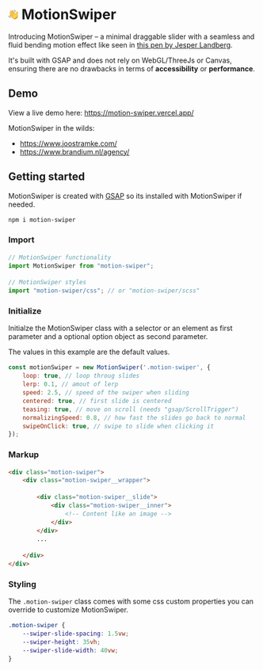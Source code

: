 # <img src="static/favicon.png" height="20" /> MotionSwiper

Introducing MotionSwiper – a minimal draggable slider with a seamless and fluid bending motion effect like seen in [this pen by Jesper Landberg](https://codepen.io/ReGGae/live/povjKxV).

It's built with GSAP and does not rely on WebGL/ThreeJs or Canvas, ensuring there are no drawbacks in terms of **accessibility** or **performance**.

## Demo
View a live demo here: https://motion-swiper.vercel.app/

MotionSwiper in the wilds:
- https://www.joostramke.com/
- https://www.brandium.nl/agency/


## Getting started

MotionSwiper is created with [GSAP](https://gsap.com/) so its installed with MotionSwiper if needed.

```bash
npm i motion-swiper
```

### Import
```js
// MotionSwiper functionality
import MotionSwiper from "motion-swiper";

// MotionSwiper styles
import "motion-swiper/css"; // or "motion-swiper/scss"
```

### Initialize
Initialze the MotionSwiper class with a selector or an element as first parameter and a optional option object as second parameter. 

The values in this example are the default values.
```js
const motionSwiper = new MotionSwiper('.motion-swiper', {
    loop: true, // loop throug slides
    lerp: 0.1, // amout of lerp
    speed: 2.5, // speed of the swiper when sliding
    centered: true, // first slide is centered
    teasing: true, // move on scroll (needs "gsap/ScrollTrigger") 
    normalizingSpeed: 0.8, // how fast the slides go back to normal
    swipeOnClick: true, // swipe to slide when clicking it
});
```

### Markup
```html
<div class="motion-swiper">
    <div class="motion-swiper__wrapper">

        <div class="motion-swiper__slide">
            <div class="motion-swiper__inner">
                <!-- Content like an image -->
            </div>
        </div>
        ...

    </div>
</div>
```

### Styling
The `.motion-swiper` class comes with some css custom properties you can override to customize MotionSwiper.

```css
.motion-swiper {
    --swiper-slide-spacing: 1.5vw;
    --swiper-height: 35vh;
    --swiper-slide-width: 40vw;
}
```
